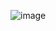 ![image](https://user-images.githubusercontent.com/54265610/128623405-78f90fb2-b142-4f50-b3e2-51f0796ff96c.png)
